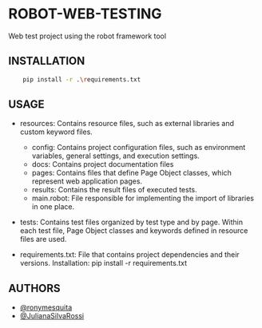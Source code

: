 # ROBOT-WEB-TESTING
Web test project using the robot framework tool

## INSTALLATION

```bash
    pip install -r .\requirements.txt
```
## USAGE

- resources: Contains resource files, such as external libraries and custom keyword files.
    - config: Contains project configuration files, such as environment variables, general settings, and execution settings.
    - docs: Contains project documentation files
    - pages: Contains files that define Page Object classes, which represent web application pages.
    - results: Contains the result files of executed tests.
    - main.robot: File responsible for implementing the import of libraries in one place.

- tests: Contains test files organized by test type and by page. Within each test file, Page Object classes and keywords defined in resource files are used.

- requirements.txt: File that contains project dependencies and their versions. Installation: pip install -r requirements.txt

## AUTHORS

- [@ronymesquita](https://www.github.com/ronymesquita)
- [@JulianaSilvaRossi](https://www.github.com/JulianaSilvaRossi)